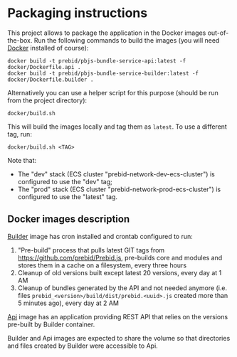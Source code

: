 # Packaging instructions
This project allows to package the application in the Docker images out-of-the-box. Run the 
following commands to build the images (you will need [Docker](https://www.docker.com/) installed of course):
```shell script
docker build -t prebid/pbjs-bundle-service-api:latest -f docker/Dockerfile.api .
docker build -t prebid/pbjs-bundle-service-builder:latest -f docker/Dockerfile.builder .
```

Alternatively you can use a helper script for this purpose (should be run from the project directory):
```shell script
docker/build.sh
```

This will build the images locally and tag them as `latest`. To use a different tag, run:
```shell script
docker/build.sh <TAG>
```

Note that:

- The "dev" stack (ECS cluster "prebid-network-dev-ecs-cluster") is configured to use the "dev" tag;
- The "prod" stack (ECS cluster "prebid-network-prod-ecs-cluster") is configured to use the "latest" tag.

## Docker images description
[Builder](../docker/Dockerfile.builder) image has cron installed and crontab configured to run: 
1. "Pre-build" process that pulls latest GIT tags from https://github.com/prebid/Prebid.js, pre-builds core and modules 
and stores them in a cache on a filesystem, every three hours
2. Cleanup of old versions built except latest 20 versions, every day at 1 AM
3. Cleanup of bundles generated by the API and not needed anymore (i.e. files 
`prebid_<version>/build/dist/prebid.<uuid>.js` created more than 5 minutes ago), every day at 2 AM

[Api](../docker/Dockerfile.api) image has an application providing REST API that relies on the versions pre-built by 
Builder container. 

Builder and Api images are expected to share the volume so that directories and files created by Builder were 
accessible to Api.
